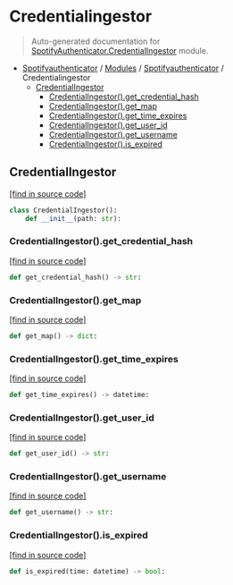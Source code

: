 # Credentialingestor

> Auto-generated documentation for [SpotifyAuthenticator.CredentialIngestor](https://github.com/JaredsMusicTools/SpotifyAuthenticator/blob/main/SpotifyAuthenticator/CredentialIngestor.py) module.

- [Spotifyauthenticator](../README.md#spotifyauthenticator) / [Modules](../MODULES.md#spotifyauthenticator-modules) / [Spotifyauthenticator](index.md#spotifyauthenticator) / Credentialingestor
    - [CredentialIngestor](#credentialingestor)
        - [CredentialIngestor().get_credential_hash](#credentialingestorget_credential_hash)
        - [CredentialIngestor().get_map](#credentialingestorget_map)
        - [CredentialIngestor().get_time_expires](#credentialingestorget_time_expires)
        - [CredentialIngestor().get_user_id](#credentialingestorget_user_id)
        - [CredentialIngestor().get_username](#credentialingestorget_username)
        - [CredentialIngestor().is_expired](#credentialingestoris_expired)

## CredentialIngestor

[[find in source code]](https://github.com/JaredsMusicTools/SpotifyAuthenticator/blob/main/SpotifyAuthenticator/CredentialIngestor.py#L9)

```python
class CredentialIngestor():
    def __init__(path: str):
```

### CredentialIngestor().get_credential_hash

[[find in source code]](https://github.com/JaredsMusicTools/SpotifyAuthenticator/blob/main/SpotifyAuthenticator/CredentialIngestor.py#L27)

```python
def get_credential_hash() -> str:
```

### CredentialIngestor().get_map

[[find in source code]](https://github.com/JaredsMusicTools/SpotifyAuthenticator/blob/main/SpotifyAuthenticator/CredentialIngestor.py#L17)

```python
def get_map() -> dict:
```

### CredentialIngestor().get_time_expires

[[find in source code]](https://github.com/JaredsMusicTools/SpotifyAuthenticator/blob/main/SpotifyAuthenticator/CredentialIngestor.py#L30)

```python
def get_time_expires() -> datetime:
```

### CredentialIngestor().get_user_id

[[find in source code]](https://github.com/JaredsMusicTools/SpotifyAuthenticator/blob/main/SpotifyAuthenticator/CredentialIngestor.py#L21)

```python
def get_user_id() -> str:
```

### CredentialIngestor().get_username

[[find in source code]](https://github.com/JaredsMusicTools/SpotifyAuthenticator/blob/main/SpotifyAuthenticator/CredentialIngestor.py#L24)

```python
def get_username() -> str:
```

### CredentialIngestor().is_expired

[[find in source code]](https://github.com/JaredsMusicTools/SpotifyAuthenticator/blob/main/SpotifyAuthenticator/CredentialIngestor.py#L33)

```python
def is_expired(time: datetime) -> bool:
```
